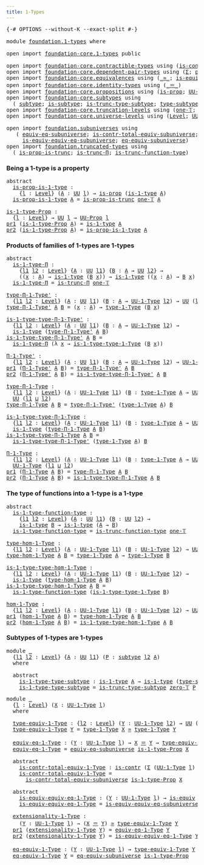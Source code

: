 ```yaml
---
title: 1-Types
---
```


<pre class="Agda"><a id="33" class="Symbol">{-#</a> <a id="37" class="Keyword">OPTIONS</a> <a id="45" class="Pragma">--without-K</a> <a id="57" class="Pragma">--exact-split</a> <a id="71" class="Symbol">#-}</a>

<a id="76" class="Keyword">module</a> <a id="83" href="foundation.1-types.html" class="Module">foundation.1-types</a> <a id="102" class="Keyword">where</a>

<a id="109" class="Keyword">open</a> <a id="114" class="Keyword">import</a> <a id="121" href="foundation-core.1-types.html" class="Module">foundation-core.1-types</a> <a id="145" class="Keyword">public</a>

<a id="153" class="Keyword">open</a> <a id="158" class="Keyword">import</a> <a id="165" href="foundation-core.contractible-types.html" class="Module">foundation-core.contractible-types</a> <a id="200" class="Keyword">using</a> <a id="206" class="Symbol">(</a><a id="207" href="foundation-core.contractible-types.html#1006" class="Function">is-contr</a><a id="215" class="Symbol">)</a>
<a id="217" class="Keyword">open</a> <a id="222" class="Keyword">import</a> <a id="229" href="foundation-core.dependent-pair-types.html" class="Module">foundation-core.dependent-pair-types</a> <a id="266" class="Keyword">using</a> <a id="272" class="Symbol">(</a><a id="273" href="foundation-core.dependent-pair-types.html#515" class="Record">Σ</a><a id="274" class="Symbol">;</a> <a id="276" href="foundation-core.dependent-pair-types.html#588" class="InductiveConstructor">pair</a><a id="280" class="Symbol">;</a> <a id="282" href="foundation-core.dependent-pair-types.html#605" class="Field">pr1</a><a id="285" class="Symbol">;</a> <a id="287" href="foundation-core.dependent-pair-types.html#617" class="Field">pr2</a><a id="290" class="Symbol">)</a>
<a id="292" class="Keyword">open</a> <a id="297" class="Keyword">import</a> <a id="304" href="foundation-core.equivalences.html" class="Module">foundation-core.equivalences</a> <a id="333" class="Keyword">using</a> <a id="339" class="Symbol">(</a><a id="340" href="foundation-core.equivalences.html#1621" class="Function Operator">_≃_</a><a id="343" class="Symbol">;</a> <a id="345" href="foundation-core.equivalences.html#1556" class="Function">is-equiv</a><a id="353" class="Symbol">)</a>
<a id="355" class="Keyword">open</a> <a id="360" class="Keyword">import</a> <a id="367" href="foundation-core.identity-types.html" class="Module">foundation-core.identity-types</a> <a id="398" class="Keyword">using</a> <a id="404" class="Symbol">(</a><a id="405" href="foundation-core.identity-types.html#1865" class="Function Operator">_＝_</a><a id="408" class="Symbol">)</a>
<a id="410" class="Keyword">open</a> <a id="415" class="Keyword">import</a> <a id="422" href="foundation-core.propositions.html" class="Module">foundation-core.propositions</a> <a id="451" class="Keyword">using</a> <a id="457" class="Symbol">(</a><a id="458" href="foundation-core.propositions.html#1309" class="Function">is-prop</a><a id="465" class="Symbol">;</a> <a id="467" href="foundation-core.propositions.html#1393" class="Function">UU-Prop</a><a id="474" class="Symbol">)</a>
<a id="476" class="Keyword">open</a> <a id="481" class="Keyword">import</a> <a id="488" href="foundation-core.subtypes.html" class="Module">foundation-core.subtypes</a> <a id="513" class="Keyword">using</a>
  <a id="521" class="Symbol">(</a> <a id="523" href="foundation-core.subtypes.html#2211" class="Function">subtype</a><a id="530" class="Symbol">;</a> <a id="532" href="foundation-core.subtypes.html#2088" class="Function">is-subtype</a><a id="542" class="Symbol">;</a> <a id="544" href="foundation-core.subtypes.html#4847" class="Function">is-trunc-type-subtype</a><a id="565" class="Symbol">;</a> <a id="567" href="foundation-core.subtypes.html#2555" class="Function">type-subtype</a><a id="579" class="Symbol">)</a>
<a id="581" class="Keyword">open</a> <a id="586" class="Keyword">import</a> <a id="593" href="foundation-core.truncation-levels.html" class="Module">foundation-core.truncation-levels</a> <a id="627" class="Keyword">using</a> <a id="633" class="Symbol">(</a><a id="634" href="foundation-core.truncation-levels.html#530" class="Function">one-𝕋</a><a id="639" class="Symbol">;</a> <a id="641" href="foundation-core.truncation-levels.html#492" class="Function">zero-𝕋</a><a id="647" class="Symbol">)</a>
<a id="649" class="Keyword">open</a> <a id="654" class="Keyword">import</a> <a id="661" href="foundation-core.universe-levels.html" class="Module">foundation-core.universe-levels</a> <a id="693" class="Keyword">using</a> <a id="699" class="Symbol">(</a><a id="700" href="Agda.Primitive.html#597" class="Postulate">Level</a><a id="705" class="Symbol">;</a> <a id="707" href="foundation-core.universe-levels.html#235" class="Primitive">UU</a><a id="709" class="Symbol">;</a> <a id="711" href="Agda.Primitive.html#810" class="Primitive Operator">_⊔_</a><a id="714" class="Symbol">)</a>

<a id="717" class="Keyword">open</a> <a id="722" class="Keyword">import</a> <a id="729" href="foundation.subuniverses.html" class="Module">foundation.subuniverses</a> <a id="753" class="Keyword">using</a>
   <a id="762" class="Symbol">(</a> <a id="764" href="foundation.subuniverses.html#3000" class="Function">equiv-eq-subuniverse</a><a id="784" class="Symbol">;</a> <a id="786" href="foundation.subuniverses.html#3205" class="Function">is-contr-total-equiv-subuniverse</a><a id="818" class="Symbol">;</a>
     <a id="825" href="foundation.subuniverses.html#3585" class="Function">is-equiv-equiv-eq-subuniverse</a><a id="854" class="Symbol">;</a> <a id="856" href="foundation.subuniverses.html#4225" class="Function">eq-equiv-subuniverse</a><a id="876" class="Symbol">)</a>
<a id="878" class="Keyword">open</a> <a id="883" class="Keyword">import</a> <a id="890" href="foundation.truncated-types.html" class="Module">foundation.truncated-types</a> <a id="917" class="Keyword">using</a>
  <a id="925" class="Symbol">(</a> <a id="927" href="foundation-core.truncated-types.html#11467" class="Function">is-prop-is-trunc</a><a id="943" class="Symbol">;</a> <a id="945" href="foundation-core.truncated-types.html#8605" class="Function">is-trunc-Π</a><a id="955" class="Symbol">;</a> <a id="957" href="foundation-core.truncated-types.html#10455" class="Function">is-trunc-function-type</a><a id="979" class="Symbol">)</a>
</pre>
### Being a 1-type is a property

<pre class="Agda"><a id="1028" class="Keyword">abstract</a>
  <a id="is-prop-is-1-type"></a><a id="1039" href="foundation.1-types.html#1039" class="Function">is-prop-is-1-type</a> <a id="1057" class="Symbol">:</a>
    <a id="1063" class="Symbol">{</a><a id="1064" href="foundation.1-types.html#1064" class="Bound">l</a> <a id="1066" class="Symbol">:</a> <a id="1068" href="Agda.Primitive.html#597" class="Postulate">Level</a><a id="1073" class="Symbol">}</a> <a id="1075" class="Symbol">(</a><a id="1076" href="foundation.1-types.html#1076" class="Bound">A</a> <a id="1078" class="Symbol">:</a> <a id="1080" href="foundation-core.universe-levels.html#235" class="Primitive">UU</a> <a id="1083" href="foundation.1-types.html#1064" class="Bound">l</a><a id="1084" class="Symbol">)</a> <a id="1086" class="Symbol">→</a> <a id="1088" href="foundation-core.propositions.html#1309" class="Function">is-prop</a> <a id="1096" class="Symbol">(</a><a id="1097" href="foundation-core.1-types.html#668" class="Function">is-1-type</a> <a id="1107" href="foundation.1-types.html#1076" class="Bound">A</a><a id="1108" class="Symbol">)</a>
  <a id="1112" href="foundation.1-types.html#1039" class="Function">is-prop-is-1-type</a> <a id="1130" href="foundation.1-types.html#1130" class="Bound">A</a> <a id="1132" class="Symbol">=</a> <a id="1134" href="foundation-core.truncated-types.html#11467" class="Function">is-prop-is-trunc</a> <a id="1151" href="foundation-core.truncation-levels.html#530" class="Function">one-𝕋</a> <a id="1157" href="foundation.1-types.html#1130" class="Bound">A</a>

<a id="is-1-type-Prop"></a><a id="1160" href="foundation.1-types.html#1160" class="Function">is-1-type-Prop</a> <a id="1175" class="Symbol">:</a>
  <a id="1179" class="Symbol">{</a><a id="1180" href="foundation.1-types.html#1180" class="Bound">l</a> <a id="1182" class="Symbol">:</a> <a id="1184" href="Agda.Primitive.html#597" class="Postulate">Level</a><a id="1189" class="Symbol">}</a> <a id="1191" class="Symbol">→</a> <a id="1193" href="foundation-core.universe-levels.html#235" class="Primitive">UU</a> <a id="1196" href="foundation.1-types.html#1180" class="Bound">l</a> <a id="1198" class="Symbol">→</a> <a id="1200" href="foundation-core.propositions.html#1393" class="Function">UU-Prop</a> <a id="1208" href="foundation.1-types.html#1180" class="Bound">l</a>
<a id="1210" href="foundation-core.dependent-pair-types.html#605" class="Field">pr1</a> <a id="1214" class="Symbol">(</a><a id="1215" href="foundation.1-types.html#1160" class="Function">is-1-type-Prop</a> <a id="1230" href="foundation.1-types.html#1230" class="Bound">A</a><a id="1231" class="Symbol">)</a> <a id="1233" class="Symbol">=</a> <a id="1235" href="foundation-core.1-types.html#668" class="Function">is-1-type</a> <a id="1245" href="foundation.1-types.html#1230" class="Bound">A</a>
<a id="1247" href="foundation-core.dependent-pair-types.html#617" class="Field">pr2</a> <a id="1251" class="Symbol">(</a><a id="1252" href="foundation.1-types.html#1160" class="Function">is-1-type-Prop</a> <a id="1267" href="foundation.1-types.html#1267" class="Bound">A</a><a id="1268" class="Symbol">)</a> <a id="1270" class="Symbol">=</a> <a id="1272" href="foundation.1-types.html#1039" class="Function">is-prop-is-1-type</a> <a id="1290" href="foundation.1-types.html#1267" class="Bound">A</a>
</pre>
### Products of families of 1-types are 1-types

<pre class="Agda"><a id="1354" class="Keyword">abstract</a>
  <a id="is-1-type-Π"></a><a id="1365" href="foundation.1-types.html#1365" class="Function">is-1-type-Π</a> <a id="1377" class="Symbol">:</a>
    <a id="1383" class="Symbol">{</a><a id="1384" href="foundation.1-types.html#1384" class="Bound">l1</a> <a id="1387" href="foundation.1-types.html#1387" class="Bound">l2</a> <a id="1390" class="Symbol">:</a> <a id="1392" href="Agda.Primitive.html#597" class="Postulate">Level</a><a id="1397" class="Symbol">}</a> <a id="1399" class="Symbol">{</a><a id="1400" href="foundation.1-types.html#1400" class="Bound">A</a> <a id="1402" class="Symbol">:</a> <a id="1404" href="foundation-core.universe-levels.html#235" class="Primitive">UU</a> <a id="1407" href="foundation.1-types.html#1384" class="Bound">l1</a><a id="1409" class="Symbol">}</a> <a id="1411" class="Symbol">{</a><a id="1412" href="foundation.1-types.html#1412" class="Bound">B</a> <a id="1414" class="Symbol">:</a> <a id="1416" href="foundation.1-types.html#1400" class="Bound">A</a> <a id="1418" class="Symbol">→</a> <a id="1420" href="foundation-core.universe-levels.html#235" class="Primitive">UU</a> <a id="1423" href="foundation.1-types.html#1387" class="Bound">l2</a><a id="1425" class="Symbol">}</a> <a id="1427" class="Symbol">→</a>
    <a id="1433" class="Symbol">((</a><a id="1435" href="foundation.1-types.html#1435" class="Bound">x</a> <a id="1437" class="Symbol">:</a> <a id="1439" href="foundation.1-types.html#1400" class="Bound">A</a><a id="1440" class="Symbol">)</a> <a id="1442" class="Symbol">→</a> <a id="1444" href="foundation-core.1-types.html#668" class="Function">is-1-type</a> <a id="1454" class="Symbol">(</a><a id="1455" href="foundation.1-types.html#1412" class="Bound">B</a> <a id="1457" href="foundation.1-types.html#1435" class="Bound">x</a><a id="1458" class="Symbol">))</a> <a id="1461" class="Symbol">→</a> <a id="1463" href="foundation-core.1-types.html#668" class="Function">is-1-type</a> <a id="1473" class="Symbol">((</a><a id="1475" href="foundation.1-types.html#1475" class="Bound">x</a> <a id="1477" class="Symbol">:</a> <a id="1479" href="foundation.1-types.html#1400" class="Bound">A</a><a id="1480" class="Symbol">)</a> <a id="1482" class="Symbol">→</a> <a id="1484" href="foundation.1-types.html#1412" class="Bound">B</a> <a id="1486" href="foundation.1-types.html#1475" class="Bound">x</a><a id="1487" class="Symbol">)</a>
  <a id="1491" href="foundation.1-types.html#1365" class="Function">is-1-type-Π</a> <a id="1503" class="Symbol">=</a> <a id="1505" href="foundation-core.truncated-types.html#8605" class="Function">is-trunc-Π</a> <a id="1516" href="foundation-core.truncation-levels.html#530" class="Function">one-𝕋</a>

<a id="type-Π-1-Type&#39;"></a><a id="1523" href="foundation.1-types.html#1523" class="Function">type-Π-1-Type&#39;</a> <a id="1538" class="Symbol">:</a>
  <a id="1542" class="Symbol">{</a><a id="1543" href="foundation.1-types.html#1543" class="Bound">l1</a> <a id="1546" href="foundation.1-types.html#1546" class="Bound">l2</a> <a id="1549" class="Symbol">:</a> <a id="1551" href="Agda.Primitive.html#597" class="Postulate">Level</a><a id="1556" class="Symbol">}</a> <a id="1558" class="Symbol">(</a><a id="1559" href="foundation.1-types.html#1559" class="Bound">A</a> <a id="1561" class="Symbol">:</a> <a id="1563" href="foundation-core.universe-levels.html#235" class="Primitive">UU</a> <a id="1566" href="foundation.1-types.html#1543" class="Bound">l1</a><a id="1568" class="Symbol">)</a> <a id="1570" class="Symbol">(</a><a id="1571" href="foundation.1-types.html#1571" class="Bound">B</a> <a id="1573" class="Symbol">:</a> <a id="1575" href="foundation.1-types.html#1559" class="Bound">A</a> <a id="1577" class="Symbol">→</a> <a id="1579" href="foundation-core.1-types.html#734" class="Function">UU-1-Type</a> <a id="1589" href="foundation.1-types.html#1546" class="Bound">l2</a><a id="1591" class="Symbol">)</a> <a id="1593" class="Symbol">→</a> <a id="1595" href="foundation-core.universe-levels.html#235" class="Primitive">UU</a> <a id="1598" class="Symbol">(</a><a id="1599" href="foundation.1-types.html#1543" class="Bound">l1</a> <a id="1602" href="Agda.Primitive.html#810" class="Primitive Operator">⊔</a> <a id="1604" href="foundation.1-types.html#1546" class="Bound">l2</a><a id="1606" class="Symbol">)</a>
<a id="1608" href="foundation.1-types.html#1523" class="Function">type-Π-1-Type&#39;</a> <a id="1623" href="foundation.1-types.html#1623" class="Bound">A</a> <a id="1625" href="foundation.1-types.html#1625" class="Bound">B</a> <a id="1627" class="Symbol">=</a> <a id="1629" class="Symbol">(</a><a id="1630" href="foundation.1-types.html#1630" class="Bound">x</a> <a id="1632" class="Symbol">:</a> <a id="1634" href="foundation.1-types.html#1623" class="Bound">A</a><a id="1635" class="Symbol">)</a> <a id="1637" class="Symbol">→</a> <a id="1639" href="foundation-core.1-types.html#806" class="Function">type-1-Type</a> <a id="1651" class="Symbol">(</a><a id="1652" href="foundation.1-types.html#1625" class="Bound">B</a> <a id="1654" href="foundation.1-types.html#1630" class="Bound">x</a><a id="1655" class="Symbol">)</a>

<a id="is-1-type-type-Π-1-Type&#39;"></a><a id="1658" href="foundation.1-types.html#1658" class="Function">is-1-type-type-Π-1-Type&#39;</a> <a id="1683" class="Symbol">:</a>
  <a id="1687" class="Symbol">{</a><a id="1688" href="foundation.1-types.html#1688" class="Bound">l1</a> <a id="1691" href="foundation.1-types.html#1691" class="Bound">l2</a> <a id="1694" class="Symbol">:</a> <a id="1696" href="Agda.Primitive.html#597" class="Postulate">Level</a><a id="1701" class="Symbol">}</a> <a id="1703" class="Symbol">(</a><a id="1704" href="foundation.1-types.html#1704" class="Bound">A</a> <a id="1706" class="Symbol">:</a> <a id="1708" href="foundation-core.universe-levels.html#235" class="Primitive">UU</a> <a id="1711" href="foundation.1-types.html#1688" class="Bound">l1</a><a id="1713" class="Symbol">)</a> <a id="1715" class="Symbol">(</a><a id="1716" href="foundation.1-types.html#1716" class="Bound">B</a> <a id="1718" class="Symbol">:</a> <a id="1720" href="foundation.1-types.html#1704" class="Bound">A</a> <a id="1722" class="Symbol">→</a> <a id="1724" href="foundation-core.1-types.html#734" class="Function">UU-1-Type</a> <a id="1734" href="foundation.1-types.html#1691" class="Bound">l2</a><a id="1736" class="Symbol">)</a> <a id="1738" class="Symbol">→</a>
  <a id="1742" href="foundation-core.1-types.html#668" class="Function">is-1-type</a> <a id="1752" class="Symbol">(</a><a id="1753" href="foundation.1-types.html#1523" class="Function">type-Π-1-Type&#39;</a> <a id="1768" href="foundation.1-types.html#1704" class="Bound">A</a> <a id="1770" href="foundation.1-types.html#1716" class="Bound">B</a><a id="1771" class="Symbol">)</a>
<a id="1773" href="foundation.1-types.html#1658" class="Function">is-1-type-type-Π-1-Type&#39;</a> <a id="1798" href="foundation.1-types.html#1798" class="Bound">A</a> <a id="1800" href="foundation.1-types.html#1800" class="Bound">B</a> <a id="1802" class="Symbol">=</a>
  <a id="1806" href="foundation.1-types.html#1365" class="Function">is-1-type-Π</a> <a id="1818" class="Symbol">(λ</a> <a id="1821" href="foundation.1-types.html#1821" class="Bound">x</a> <a id="1823" class="Symbol">→</a> <a id="1825" href="foundation-core.1-types.html#883" class="Function">is-1-type-type-1-Type</a> <a id="1847" class="Symbol">(</a><a id="1848" href="foundation.1-types.html#1800" class="Bound">B</a> <a id="1850" href="foundation.1-types.html#1821" class="Bound">x</a><a id="1851" class="Symbol">))</a>

<a id="Π-1-Type&#39;"></a><a id="1855" href="foundation.1-types.html#1855" class="Function">Π-1-Type&#39;</a> <a id="1865" class="Symbol">:</a>
  <a id="1869" class="Symbol">{</a><a id="1870" href="foundation.1-types.html#1870" class="Bound">l1</a> <a id="1873" href="foundation.1-types.html#1873" class="Bound">l2</a> <a id="1876" class="Symbol">:</a> <a id="1878" href="Agda.Primitive.html#597" class="Postulate">Level</a><a id="1883" class="Symbol">}</a> <a id="1885" class="Symbol">(</a><a id="1886" href="foundation.1-types.html#1886" class="Bound">A</a> <a id="1888" class="Symbol">:</a> <a id="1890" href="foundation-core.universe-levels.html#235" class="Primitive">UU</a> <a id="1893" href="foundation.1-types.html#1870" class="Bound">l1</a><a id="1895" class="Symbol">)</a> <a id="1897" class="Symbol">(</a><a id="1898" href="foundation.1-types.html#1898" class="Bound">B</a> <a id="1900" class="Symbol">:</a> <a id="1902" href="foundation.1-types.html#1886" class="Bound">A</a> <a id="1904" class="Symbol">→</a> <a id="1906" href="foundation-core.1-types.html#734" class="Function">UU-1-Type</a> <a id="1916" href="foundation.1-types.html#1873" class="Bound">l2</a><a id="1918" class="Symbol">)</a> <a id="1920" class="Symbol">→</a> <a id="1922" href="foundation-core.1-types.html#734" class="Function">UU-1-Type</a> <a id="1932" class="Symbol">(</a><a id="1933" href="foundation.1-types.html#1870" class="Bound">l1</a> <a id="1936" href="Agda.Primitive.html#810" class="Primitive Operator">⊔</a> <a id="1938" href="foundation.1-types.html#1873" class="Bound">l2</a><a id="1940" class="Symbol">)</a>
<a id="1942" href="foundation-core.dependent-pair-types.html#605" class="Field">pr1</a> <a id="1946" class="Symbol">(</a><a id="1947" href="foundation.1-types.html#1855" class="Function">Π-1-Type&#39;</a> <a id="1957" href="foundation.1-types.html#1957" class="Bound">A</a> <a id="1959" href="foundation.1-types.html#1959" class="Bound">B</a><a id="1960" class="Symbol">)</a> <a id="1962" class="Symbol">=</a> <a id="1964" href="foundation.1-types.html#1523" class="Function">type-Π-1-Type&#39;</a> <a id="1979" href="foundation.1-types.html#1957" class="Bound">A</a> <a id="1981" href="foundation.1-types.html#1959" class="Bound">B</a>
<a id="1983" href="foundation-core.dependent-pair-types.html#617" class="Field">pr2</a> <a id="1987" class="Symbol">(</a><a id="1988" href="foundation.1-types.html#1855" class="Function">Π-1-Type&#39;</a> <a id="1998" href="foundation.1-types.html#1998" class="Bound">A</a> <a id="2000" href="foundation.1-types.html#2000" class="Bound">B</a><a id="2001" class="Symbol">)</a> <a id="2003" class="Symbol">=</a> <a id="2005" href="foundation.1-types.html#1658" class="Function">is-1-type-type-Π-1-Type&#39;</a> <a id="2030" href="foundation.1-types.html#1998" class="Bound">A</a> <a id="2032" href="foundation.1-types.html#2000" class="Bound">B</a>

<a id="type-Π-1-Type"></a><a id="2035" href="foundation.1-types.html#2035" class="Function">type-Π-1-Type</a> <a id="2049" class="Symbol">:</a>
  <a id="2053" class="Symbol">{</a><a id="2054" href="foundation.1-types.html#2054" class="Bound">l1</a> <a id="2057" href="foundation.1-types.html#2057" class="Bound">l2</a> <a id="2060" class="Symbol">:</a> <a id="2062" href="Agda.Primitive.html#597" class="Postulate">Level</a><a id="2067" class="Symbol">}</a> <a id="2069" class="Symbol">(</a><a id="2070" href="foundation.1-types.html#2070" class="Bound">A</a> <a id="2072" class="Symbol">:</a> <a id="2074" href="foundation-core.1-types.html#734" class="Function">UU-1-Type</a> <a id="2084" href="foundation.1-types.html#2054" class="Bound">l1</a><a id="2086" class="Symbol">)</a> <a id="2088" class="Symbol">(</a><a id="2089" href="foundation.1-types.html#2089" class="Bound">B</a> <a id="2091" class="Symbol">:</a> <a id="2093" href="foundation-core.1-types.html#806" class="Function">type-1-Type</a> <a id="2105" href="foundation.1-types.html#2070" class="Bound">A</a> <a id="2107" class="Symbol">→</a> <a id="2109" href="foundation-core.1-types.html#734" class="Function">UU-1-Type</a> <a id="2119" href="foundation.1-types.html#2057" class="Bound">l2</a><a id="2121" class="Symbol">)</a> <a id="2123" class="Symbol">→</a>
  <a id="2127" href="foundation-core.universe-levels.html#235" class="Primitive">UU</a> <a id="2130" class="Symbol">(</a><a id="2131" href="foundation.1-types.html#2054" class="Bound">l1</a> <a id="2134" href="Agda.Primitive.html#810" class="Primitive Operator">⊔</a> <a id="2136" href="foundation.1-types.html#2057" class="Bound">l2</a><a id="2138" class="Symbol">)</a>
<a id="2140" href="foundation.1-types.html#2035" class="Function">type-Π-1-Type</a> <a id="2154" href="foundation.1-types.html#2154" class="Bound">A</a> <a id="2156" href="foundation.1-types.html#2156" class="Bound">B</a> <a id="2158" class="Symbol">=</a> <a id="2160" href="foundation.1-types.html#1523" class="Function">type-Π-1-Type&#39;</a> <a id="2175" class="Symbol">(</a><a id="2176" href="foundation-core.1-types.html#806" class="Function">type-1-Type</a> <a id="2188" href="foundation.1-types.html#2154" class="Bound">A</a><a id="2189" class="Symbol">)</a> <a id="2191" href="foundation.1-types.html#2156" class="Bound">B</a>

<a id="is-1-type-type-Π-1-Type"></a><a id="2194" href="foundation.1-types.html#2194" class="Function">is-1-type-type-Π-1-Type</a> <a id="2218" class="Symbol">:</a>
  <a id="2222" class="Symbol">{</a><a id="2223" href="foundation.1-types.html#2223" class="Bound">l1</a> <a id="2226" href="foundation.1-types.html#2226" class="Bound">l2</a> <a id="2229" class="Symbol">:</a> <a id="2231" href="Agda.Primitive.html#597" class="Postulate">Level</a><a id="2236" class="Symbol">}</a> <a id="2238" class="Symbol">(</a><a id="2239" href="foundation.1-types.html#2239" class="Bound">A</a> <a id="2241" class="Symbol">:</a> <a id="2243" href="foundation-core.1-types.html#734" class="Function">UU-1-Type</a> <a id="2253" href="foundation.1-types.html#2223" class="Bound">l1</a><a id="2255" class="Symbol">)</a> <a id="2257" class="Symbol">(</a><a id="2258" href="foundation.1-types.html#2258" class="Bound">B</a> <a id="2260" class="Symbol">:</a> <a id="2262" href="foundation-core.1-types.html#806" class="Function">type-1-Type</a> <a id="2274" href="foundation.1-types.html#2239" class="Bound">A</a> <a id="2276" class="Symbol">→</a> <a id="2278" href="foundation-core.1-types.html#734" class="Function">UU-1-Type</a> <a id="2288" href="foundation.1-types.html#2226" class="Bound">l2</a><a id="2290" class="Symbol">)</a> <a id="2292" class="Symbol">→</a>
  <a id="2296" href="foundation-core.1-types.html#668" class="Function">is-1-type</a> <a id="2306" class="Symbol">(</a><a id="2307" href="foundation.1-types.html#2035" class="Function">type-Π-1-Type</a> <a id="2321" href="foundation.1-types.html#2239" class="Bound">A</a> <a id="2323" href="foundation.1-types.html#2258" class="Bound">B</a><a id="2324" class="Symbol">)</a>
<a id="2326" href="foundation.1-types.html#2194" class="Function">is-1-type-type-Π-1-Type</a> <a id="2350" href="foundation.1-types.html#2350" class="Bound">A</a> <a id="2352" href="foundation.1-types.html#2352" class="Bound">B</a> <a id="2354" class="Symbol">=</a>
  <a id="2358" href="foundation.1-types.html#1658" class="Function">is-1-type-type-Π-1-Type&#39;</a> <a id="2383" class="Symbol">(</a><a id="2384" href="foundation-core.1-types.html#806" class="Function">type-1-Type</a> <a id="2396" href="foundation.1-types.html#2350" class="Bound">A</a><a id="2397" class="Symbol">)</a> <a id="2399" href="foundation.1-types.html#2352" class="Bound">B</a>

<a id="Π-1-Type"></a><a id="2402" href="foundation.1-types.html#2402" class="Function">Π-1-Type</a> <a id="2411" class="Symbol">:</a>
  <a id="2415" class="Symbol">{</a><a id="2416" href="foundation.1-types.html#2416" class="Bound">l1</a> <a id="2419" href="foundation.1-types.html#2419" class="Bound">l2</a> <a id="2422" class="Symbol">:</a> <a id="2424" href="Agda.Primitive.html#597" class="Postulate">Level</a><a id="2429" class="Symbol">}</a> <a id="2431" class="Symbol">(</a><a id="2432" href="foundation.1-types.html#2432" class="Bound">A</a> <a id="2434" class="Symbol">:</a> <a id="2436" href="foundation-core.1-types.html#734" class="Function">UU-1-Type</a> <a id="2446" href="foundation.1-types.html#2416" class="Bound">l1</a><a id="2448" class="Symbol">)</a> <a id="2450" class="Symbol">(</a><a id="2451" href="foundation.1-types.html#2451" class="Bound">B</a> <a id="2453" class="Symbol">:</a> <a id="2455" href="foundation-core.1-types.html#806" class="Function">type-1-Type</a> <a id="2467" href="foundation.1-types.html#2432" class="Bound">A</a> <a id="2469" class="Symbol">→</a> <a id="2471" href="foundation-core.1-types.html#734" class="Function">UU-1-Type</a> <a id="2481" href="foundation.1-types.html#2419" class="Bound">l2</a><a id="2483" class="Symbol">)</a> <a id="2485" class="Symbol">→</a>
  <a id="2489" href="foundation-core.1-types.html#734" class="Function">UU-1-Type</a> <a id="2499" class="Symbol">(</a><a id="2500" href="foundation.1-types.html#2416" class="Bound">l1</a> <a id="2503" href="Agda.Primitive.html#810" class="Primitive Operator">⊔</a> <a id="2505" href="foundation.1-types.html#2419" class="Bound">l2</a><a id="2507" class="Symbol">)</a>
<a id="2509" href="foundation-core.dependent-pair-types.html#605" class="Field">pr1</a> <a id="2513" class="Symbol">(</a><a id="2514" href="foundation.1-types.html#2402" class="Function">Π-1-Type</a> <a id="2523" href="foundation.1-types.html#2523" class="Bound">A</a> <a id="2525" href="foundation.1-types.html#2525" class="Bound">B</a><a id="2526" class="Symbol">)</a> <a id="2528" class="Symbol">=</a> <a id="2530" href="foundation.1-types.html#2035" class="Function">type-Π-1-Type</a> <a id="2544" href="foundation.1-types.html#2523" class="Bound">A</a> <a id="2546" href="foundation.1-types.html#2525" class="Bound">B</a>
<a id="2548" href="foundation-core.dependent-pair-types.html#617" class="Field">pr2</a> <a id="2552" class="Symbol">(</a><a id="2553" href="foundation.1-types.html#2402" class="Function">Π-1-Type</a> <a id="2562" href="foundation.1-types.html#2562" class="Bound">A</a> <a id="2564" href="foundation.1-types.html#2564" class="Bound">B</a><a id="2565" class="Symbol">)</a> <a id="2567" class="Symbol">=</a> <a id="2569" href="foundation.1-types.html#2194" class="Function">is-1-type-type-Π-1-Type</a> <a id="2593" href="foundation.1-types.html#2562" class="Bound">A</a> <a id="2595" href="foundation.1-types.html#2564" class="Bound">B</a>
</pre>
### The type of functions into a 1-type is a 1-type

<pre class="Agda"><a id="2663" class="Keyword">abstract</a>
  <a id="is-1-type-function-type"></a><a id="2674" href="foundation.1-types.html#2674" class="Function">is-1-type-function-type</a> <a id="2698" class="Symbol">:</a>
    <a id="2704" class="Symbol">{</a><a id="2705" href="foundation.1-types.html#2705" class="Bound">l1</a> <a id="2708" href="foundation.1-types.html#2708" class="Bound">l2</a> <a id="2711" class="Symbol">:</a> <a id="2713" href="Agda.Primitive.html#597" class="Postulate">Level</a><a id="2718" class="Symbol">}</a> <a id="2720" class="Symbol">{</a><a id="2721" href="foundation.1-types.html#2721" class="Bound">A</a> <a id="2723" class="Symbol">:</a> <a id="2725" href="foundation-core.universe-levels.html#235" class="Primitive">UU</a> <a id="2728" href="foundation.1-types.html#2705" class="Bound">l1</a><a id="2730" class="Symbol">}</a> <a id="2732" class="Symbol">{</a><a id="2733" href="foundation.1-types.html#2733" class="Bound">B</a> <a id="2735" class="Symbol">:</a> <a id="2737" href="foundation-core.universe-levels.html#235" class="Primitive">UU</a> <a id="2740" href="foundation.1-types.html#2708" class="Bound">l2</a><a id="2742" class="Symbol">}</a> <a id="2744" class="Symbol">→</a>
    <a id="2750" href="foundation-core.1-types.html#668" class="Function">is-1-type</a> <a id="2760" href="foundation.1-types.html#2733" class="Bound">B</a> <a id="2762" class="Symbol">→</a> <a id="2764" href="foundation-core.1-types.html#668" class="Function">is-1-type</a> <a id="2774" class="Symbol">(</a><a id="2775" href="foundation.1-types.html#2721" class="Bound">A</a> <a id="2777" class="Symbol">→</a> <a id="2779" href="foundation.1-types.html#2733" class="Bound">B</a><a id="2780" class="Symbol">)</a>
  <a id="2784" href="foundation.1-types.html#2674" class="Function">is-1-type-function-type</a> <a id="2808" class="Symbol">=</a> <a id="2810" href="foundation-core.truncated-types.html#10455" class="Function">is-trunc-function-type</a> <a id="2833" href="foundation-core.truncation-levels.html#530" class="Function">one-𝕋</a>

<a id="type-hom-1-Type"></a><a id="2840" href="foundation.1-types.html#2840" class="Function">type-hom-1-Type</a> <a id="2856" class="Symbol">:</a>
  <a id="2860" class="Symbol">{</a><a id="2861" href="foundation.1-types.html#2861" class="Bound">l1</a> <a id="2864" href="foundation.1-types.html#2864" class="Bound">l2</a> <a id="2867" class="Symbol">:</a> <a id="2869" href="Agda.Primitive.html#597" class="Postulate">Level</a><a id="2874" class="Symbol">}</a> <a id="2876" class="Symbol">(</a><a id="2877" href="foundation.1-types.html#2877" class="Bound">A</a> <a id="2879" class="Symbol">:</a> <a id="2881" href="foundation-core.1-types.html#734" class="Function">UU-1-Type</a> <a id="2891" href="foundation.1-types.html#2861" class="Bound">l1</a><a id="2893" class="Symbol">)</a> <a id="2895" class="Symbol">(</a><a id="2896" href="foundation.1-types.html#2896" class="Bound">B</a> <a id="2898" class="Symbol">:</a> <a id="2900" href="foundation-core.1-types.html#734" class="Function">UU-1-Type</a> <a id="2910" href="foundation.1-types.html#2864" class="Bound">l2</a><a id="2912" class="Symbol">)</a> <a id="2914" class="Symbol">→</a> <a id="2916" href="foundation-core.universe-levels.html#235" class="Primitive">UU</a> <a id="2919" class="Symbol">(</a><a id="2920" href="foundation.1-types.html#2861" class="Bound">l1</a> <a id="2923" href="Agda.Primitive.html#810" class="Primitive Operator">⊔</a> <a id="2925" href="foundation.1-types.html#2864" class="Bound">l2</a><a id="2927" class="Symbol">)</a>
<a id="2929" href="foundation.1-types.html#2840" class="Function">type-hom-1-Type</a> <a id="2945" href="foundation.1-types.html#2945" class="Bound">A</a> <a id="2947" href="foundation.1-types.html#2947" class="Bound">B</a> <a id="2949" class="Symbol">=</a> <a id="2951" href="foundation-core.1-types.html#806" class="Function">type-1-Type</a> <a id="2963" href="foundation.1-types.html#2945" class="Bound">A</a> <a id="2965" class="Symbol">→</a> <a id="2967" href="foundation-core.1-types.html#806" class="Function">type-1-Type</a> <a id="2979" href="foundation.1-types.html#2947" class="Bound">B</a>

<a id="is-1-type-type-hom-1-Type"></a><a id="2982" href="foundation.1-types.html#2982" class="Function">is-1-type-type-hom-1-Type</a> <a id="3008" class="Symbol">:</a>
  <a id="3012" class="Symbol">{</a><a id="3013" href="foundation.1-types.html#3013" class="Bound">l1</a> <a id="3016" href="foundation.1-types.html#3016" class="Bound">l2</a> <a id="3019" class="Symbol">:</a> <a id="3021" href="Agda.Primitive.html#597" class="Postulate">Level</a><a id="3026" class="Symbol">}</a> <a id="3028" class="Symbol">(</a><a id="3029" href="foundation.1-types.html#3029" class="Bound">A</a> <a id="3031" class="Symbol">:</a> <a id="3033" href="foundation-core.1-types.html#734" class="Function">UU-1-Type</a> <a id="3043" href="foundation.1-types.html#3013" class="Bound">l1</a><a id="3045" class="Symbol">)</a> <a id="3047" class="Symbol">(</a><a id="3048" href="foundation.1-types.html#3048" class="Bound">B</a> <a id="3050" class="Symbol">:</a> <a id="3052" href="foundation-core.1-types.html#734" class="Function">UU-1-Type</a> <a id="3062" href="foundation.1-types.html#3016" class="Bound">l2</a><a id="3064" class="Symbol">)</a> <a id="3066" class="Symbol">→</a>
  <a id="3070" href="foundation-core.1-types.html#668" class="Function">is-1-type</a> <a id="3080" class="Symbol">(</a><a id="3081" href="foundation.1-types.html#2840" class="Function">type-hom-1-Type</a> <a id="3097" href="foundation.1-types.html#3029" class="Bound">A</a> <a id="3099" href="foundation.1-types.html#3048" class="Bound">B</a><a id="3100" class="Symbol">)</a>
<a id="3102" href="foundation.1-types.html#2982" class="Function">is-1-type-type-hom-1-Type</a> <a id="3128" href="foundation.1-types.html#3128" class="Bound">A</a> <a id="3130" href="foundation.1-types.html#3130" class="Bound">B</a> <a id="3132" class="Symbol">=</a>
  <a id="3136" href="foundation.1-types.html#2674" class="Function">is-1-type-function-type</a> <a id="3160" class="Symbol">(</a><a id="3161" href="foundation-core.1-types.html#883" class="Function">is-1-type-type-1-Type</a> <a id="3183" href="foundation.1-types.html#3130" class="Bound">B</a><a id="3184" class="Symbol">)</a>

<a id="hom-1-Type"></a><a id="3187" href="foundation.1-types.html#3187" class="Function">hom-1-Type</a> <a id="3198" class="Symbol">:</a>
  <a id="3202" class="Symbol">{</a><a id="3203" href="foundation.1-types.html#3203" class="Bound">l1</a> <a id="3206" href="foundation.1-types.html#3206" class="Bound">l2</a> <a id="3209" class="Symbol">:</a> <a id="3211" href="Agda.Primitive.html#597" class="Postulate">Level</a><a id="3216" class="Symbol">}</a> <a id="3218" class="Symbol">(</a><a id="3219" href="foundation.1-types.html#3219" class="Bound">A</a> <a id="3221" class="Symbol">:</a> <a id="3223" href="foundation-core.1-types.html#734" class="Function">UU-1-Type</a> <a id="3233" href="foundation.1-types.html#3203" class="Bound">l1</a><a id="3235" class="Symbol">)</a> <a id="3237" class="Symbol">(</a><a id="3238" href="foundation.1-types.html#3238" class="Bound">B</a> <a id="3240" class="Symbol">:</a> <a id="3242" href="foundation-core.1-types.html#734" class="Function">UU-1-Type</a> <a id="3252" href="foundation.1-types.html#3206" class="Bound">l2</a><a id="3254" class="Symbol">)</a> <a id="3256" class="Symbol">→</a> <a id="3258" href="foundation-core.1-types.html#734" class="Function">UU-1-Type</a> <a id="3268" class="Symbol">(</a><a id="3269" href="foundation.1-types.html#3203" class="Bound">l1</a> <a id="3272" href="Agda.Primitive.html#810" class="Primitive Operator">⊔</a> <a id="3274" href="foundation.1-types.html#3206" class="Bound">l2</a><a id="3276" class="Symbol">)</a>
<a id="3278" href="foundation-core.dependent-pair-types.html#605" class="Field">pr1</a> <a id="3282" class="Symbol">(</a><a id="3283" href="foundation.1-types.html#3187" class="Function">hom-1-Type</a> <a id="3294" href="foundation.1-types.html#3294" class="Bound">A</a> <a id="3296" href="foundation.1-types.html#3296" class="Bound">B</a><a id="3297" class="Symbol">)</a> <a id="3299" class="Symbol">=</a> <a id="3301" href="foundation.1-types.html#2840" class="Function">type-hom-1-Type</a> <a id="3317" href="foundation.1-types.html#3294" class="Bound">A</a> <a id="3319" href="foundation.1-types.html#3296" class="Bound">B</a>
<a id="3321" href="foundation-core.dependent-pair-types.html#617" class="Field">pr2</a> <a id="3325" class="Symbol">(</a><a id="3326" href="foundation.1-types.html#3187" class="Function">hom-1-Type</a> <a id="3337" href="foundation.1-types.html#3337" class="Bound">A</a> <a id="3339" href="foundation.1-types.html#3339" class="Bound">B</a><a id="3340" class="Symbol">)</a> <a id="3342" class="Symbol">=</a> <a id="3344" href="foundation.1-types.html#2982" class="Function">is-1-type-type-hom-1-Type</a> <a id="3370" href="foundation.1-types.html#3337" class="Bound">A</a> <a id="3372" href="foundation.1-types.html#3339" class="Bound">B</a>
</pre>
### Subtypes of 1-types are 1-types

<pre class="Agda"><a id="3424" class="Keyword">module</a> <a id="3431" href="foundation.1-types.html#3431" class="Module">_</a>
  <a id="3435" class="Symbol">{</a><a id="3436" href="foundation.1-types.html#3436" class="Bound">l1</a> <a id="3439" href="foundation.1-types.html#3439" class="Bound">l2</a> <a id="3442" class="Symbol">:</a> <a id="3444" href="Agda.Primitive.html#597" class="Postulate">Level</a><a id="3449" class="Symbol">}</a> <a id="3451" class="Symbol">{</a><a id="3452" href="foundation.1-types.html#3452" class="Bound">A</a> <a id="3454" class="Symbol">:</a> <a id="3456" href="foundation-core.universe-levels.html#235" class="Primitive">UU</a> <a id="3459" href="foundation.1-types.html#3436" class="Bound">l1</a><a id="3461" class="Symbol">}</a> <a id="3463" class="Symbol">(</a><a id="3464" href="foundation.1-types.html#3464" class="Bound">P</a> <a id="3466" class="Symbol">:</a> <a id="3468" href="foundation-core.subtypes.html#2211" class="Function">subtype</a> <a id="3476" href="foundation.1-types.html#3439" class="Bound">l2</a> <a id="3479" href="foundation.1-types.html#3452" class="Bound">A</a><a id="3480" class="Symbol">)</a>
  <a id="3484" class="Keyword">where</a>

  <a id="3493" class="Keyword">abstract</a>
    <a id="3506" href="foundation.1-types.html#3506" class="Function">is-1-type-type-subtype</a> <a id="3529" class="Symbol">:</a> <a id="3531" href="foundation-core.1-types.html#668" class="Function">is-1-type</a> <a id="3541" href="foundation.1-types.html#3452" class="Bound">A</a> <a id="3543" class="Symbol">→</a> <a id="3545" href="foundation-core.1-types.html#668" class="Function">is-1-type</a> <a id="3555" class="Symbol">(</a><a id="3556" href="foundation-core.subtypes.html#2555" class="Function">type-subtype</a> <a id="3569" href="foundation.1-types.html#3464" class="Bound">P</a><a id="3570" class="Symbol">)</a>
    <a id="3576" href="foundation.1-types.html#3506" class="Function">is-1-type-type-subtype</a> <a id="3599" class="Symbol">=</a> <a id="3601" href="foundation-core.subtypes.html#4847" class="Function">is-trunc-type-subtype</a> <a id="3623" href="foundation-core.truncation-levels.html#492" class="Function">zero-𝕋</a> <a id="3630" href="foundation.1-types.html#3464" class="Bound">P</a>
</pre>
<pre class="Agda"><a id="3645" class="Keyword">module</a> <a id="3652" href="foundation.1-types.html#3652" class="Module">_</a>
  <a id="3656" class="Symbol">{</a><a id="3657" href="foundation.1-types.html#3657" class="Bound">l</a> <a id="3659" class="Symbol">:</a> <a id="3661" href="Agda.Primitive.html#597" class="Postulate">Level</a><a id="3666" class="Symbol">}</a> <a id="3668" class="Symbol">(</a><a id="3669" href="foundation.1-types.html#3669" class="Bound">X</a> <a id="3671" class="Symbol">:</a> <a id="3673" href="foundation-core.1-types.html#734" class="Function">UU-1-Type</a> <a id="3683" href="foundation.1-types.html#3657" class="Bound">l</a><a id="3684" class="Symbol">)</a>
  <a id="3688" class="Keyword">where</a>

  <a id="3697" href="foundation.1-types.html#3697" class="Function">type-equiv-1-Type</a> <a id="3715" class="Symbol">:</a> <a id="3717" class="Symbol">{</a><a id="3718" href="foundation.1-types.html#3718" class="Bound">l2</a> <a id="3721" class="Symbol">:</a> <a id="3723" href="Agda.Primitive.html#597" class="Postulate">Level</a><a id="3728" class="Symbol">}</a> <a id="3730" class="Symbol">(</a><a id="3731" href="foundation.1-types.html#3731" class="Bound">Y</a> <a id="3733" class="Symbol">:</a> <a id="3735" href="foundation-core.1-types.html#734" class="Function">UU-1-Type</a> <a id="3745" href="foundation.1-types.html#3718" class="Bound">l2</a><a id="3747" class="Symbol">)</a> <a id="3749" class="Symbol">→</a> <a id="3751" href="foundation-core.universe-levels.html#235" class="Primitive">UU</a> <a id="3754" class="Symbol">(</a><a id="3755" href="foundation.1-types.html#3657" class="Bound">l</a> <a id="3757" href="Agda.Primitive.html#810" class="Primitive Operator">⊔</a> <a id="3759" href="foundation.1-types.html#3718" class="Bound">l2</a><a id="3761" class="Symbol">)</a>
  <a id="3765" href="foundation.1-types.html#3697" class="Function">type-equiv-1-Type</a> <a id="3783" href="foundation.1-types.html#3783" class="Bound">Y</a> <a id="3785" class="Symbol">=</a> <a id="3787" href="foundation-core.1-types.html#806" class="Function">type-1-Type</a> <a id="3799" href="foundation.1-types.html#3669" class="Bound">X</a> <a id="3801" href="foundation-core.equivalences.html#1621" class="Function Operator">≃</a> <a id="3803" href="foundation-core.1-types.html#806" class="Function">type-1-Type</a> <a id="3815" href="foundation.1-types.html#3783" class="Bound">Y</a>

  <a id="3820" href="foundation.1-types.html#3820" class="Function">equiv-eq-1-Type</a> <a id="3836" class="Symbol">:</a> <a id="3838" class="Symbol">(</a><a id="3839" href="foundation.1-types.html#3839" class="Bound">Y</a> <a id="3841" class="Symbol">:</a> <a id="3843" href="foundation-core.1-types.html#734" class="Function">UU-1-Type</a> <a id="3853" href="foundation.1-types.html#3657" class="Bound">l</a><a id="3854" class="Symbol">)</a> <a id="3856" class="Symbol">→</a> <a id="3858" href="foundation.1-types.html#3669" class="Bound">X</a> <a id="3860" href="foundation-core.identity-types.html#1865" class="Function Operator">＝</a> <a id="3862" href="foundation.1-types.html#3839" class="Bound">Y</a> <a id="3864" class="Symbol">→</a> <a id="3866" href="foundation.1-types.html#3697" class="Function">type-equiv-1-Type</a> <a id="3884" href="foundation.1-types.html#3839" class="Bound">Y</a>
  <a id="3888" href="foundation.1-types.html#3820" class="Function">equiv-eq-1-Type</a> <a id="3904" class="Symbol">=</a> <a id="3906" href="foundation.subuniverses.html#3000" class="Function">equiv-eq-subuniverse</a> <a id="3927" href="foundation.1-types.html#1160" class="Function">is-1-type-Prop</a> <a id="3942" href="foundation.1-types.html#3669" class="Bound">X</a>
  
  <a id="3949" class="Keyword">abstract</a>
    <a id="3962" href="foundation.1-types.html#3962" class="Function">is-contr-total-equiv-1-Type</a> <a id="3990" class="Symbol">:</a> <a id="3992" href="foundation-core.contractible-types.html#1006" class="Function">is-contr</a> <a id="4001" class="Symbol">(</a><a id="4002" href="foundation-core.dependent-pair-types.html#515" class="Record">Σ</a> <a id="4004" class="Symbol">(</a><a id="4005" href="foundation-core.1-types.html#734" class="Function">UU-1-Type</a> <a id="4015" href="foundation.1-types.html#3657" class="Bound">l</a><a id="4016" class="Symbol">)</a> <a id="4018" href="foundation.1-types.html#3697" class="Function">type-equiv-1-Type</a><a id="4035" class="Symbol">)</a>
    <a id="4041" href="foundation.1-types.html#3962" class="Function">is-contr-total-equiv-1-Type</a> <a id="4069" class="Symbol">=</a>
      <a id="4077" href="foundation.subuniverses.html#3205" class="Function">is-contr-total-equiv-subuniverse</a> <a id="4110" href="foundation.1-types.html#1160" class="Function">is-1-type-Prop</a> <a id="4125" href="foundation.1-types.html#3669" class="Bound">X</a>

  <a id="4130" class="Keyword">abstract</a>
    <a id="4143" href="foundation.1-types.html#4143" class="Function">is-equiv-equiv-eq-1-Type</a> <a id="4168" class="Symbol">:</a> <a id="4170" class="Symbol">(</a><a id="4171" href="foundation.1-types.html#4171" class="Bound">Y</a> <a id="4173" class="Symbol">:</a> <a id="4175" href="foundation-core.1-types.html#734" class="Function">UU-1-Type</a> <a id="4185" href="foundation.1-types.html#3657" class="Bound">l</a><a id="4186" class="Symbol">)</a> <a id="4188" class="Symbol">→</a> <a id="4190" href="foundation-core.equivalences.html#1556" class="Function">is-equiv</a> <a id="4199" class="Symbol">(</a><a id="4200" href="foundation.1-types.html#3820" class="Function">equiv-eq-1-Type</a> <a id="4216" href="foundation.1-types.html#4171" class="Bound">Y</a><a id="4217" class="Symbol">)</a>
    <a id="4223" href="foundation.1-types.html#4143" class="Function">is-equiv-equiv-eq-1-Type</a> <a id="4248" class="Symbol">=</a> <a id="4250" href="foundation.subuniverses.html#3585" class="Function">is-equiv-equiv-eq-subuniverse</a> <a id="4280" href="foundation.1-types.html#1160" class="Function">is-1-type-Prop</a> <a id="4295" href="foundation.1-types.html#3669" class="Bound">X</a>

  <a id="4300" href="foundation.1-types.html#4300" class="Function">extensionality-1-Type</a> <a id="4322" class="Symbol">:</a>
    <a id="4328" class="Symbol">(</a><a id="4329" href="foundation.1-types.html#4329" class="Bound">Y</a> <a id="4331" class="Symbol">:</a> <a id="4333" href="foundation-core.1-types.html#734" class="Function">UU-1-Type</a> <a id="4343" href="foundation.1-types.html#3657" class="Bound">l</a><a id="4344" class="Symbol">)</a> <a id="4346" class="Symbol">→</a> <a id="4348" class="Symbol">(</a><a id="4349" href="foundation.1-types.html#3669" class="Bound">X</a> <a id="4351" href="foundation-core.identity-types.html#1865" class="Function Operator">＝</a> <a id="4353" href="foundation.1-types.html#4329" class="Bound">Y</a><a id="4354" class="Symbol">)</a> <a id="4356" href="foundation-core.equivalences.html#1621" class="Function Operator">≃</a> <a id="4358" href="foundation.1-types.html#3697" class="Function">type-equiv-1-Type</a> <a id="4376" href="foundation.1-types.html#4329" class="Bound">Y</a>
  <a id="4380" href="foundation-core.dependent-pair-types.html#605" class="Field">pr1</a> <a id="4384" class="Symbol">(</a><a id="4385" href="foundation.1-types.html#4300" class="Function">extensionality-1-Type</a> <a id="4407" href="foundation.1-types.html#4407" class="Bound">Y</a><a id="4408" class="Symbol">)</a> <a id="4410" class="Symbol">=</a> <a id="4412" href="foundation.1-types.html#3820" class="Function">equiv-eq-1-Type</a> <a id="4428" href="foundation.1-types.html#4407" class="Bound">Y</a>
  <a id="4432" href="foundation-core.dependent-pair-types.html#617" class="Field">pr2</a> <a id="4436" class="Symbol">(</a><a id="4437" href="foundation.1-types.html#4300" class="Function">extensionality-1-Type</a> <a id="4459" href="foundation.1-types.html#4459" class="Bound">Y</a><a id="4460" class="Symbol">)</a> <a id="4462" class="Symbol">=</a> <a id="4464" href="foundation.1-types.html#4143" class="Function">is-equiv-equiv-eq-1-Type</a> <a id="4489" href="foundation.1-types.html#4459" class="Bound">Y</a>

  <a id="4494" href="foundation.1-types.html#4494" class="Function">eq-equiv-1-Type</a> <a id="4510" class="Symbol">:</a> <a id="4512" class="Symbol">(</a><a id="4513" href="foundation.1-types.html#4513" class="Bound">Y</a> <a id="4515" class="Symbol">:</a> <a id="4517" href="foundation-core.1-types.html#734" class="Function">UU-1-Type</a> <a id="4527" href="foundation.1-types.html#3657" class="Bound">l</a><a id="4528" class="Symbol">)</a> <a id="4530" class="Symbol">→</a> <a id="4532" href="foundation.1-types.html#3697" class="Function">type-equiv-1-Type</a> <a id="4550" href="foundation.1-types.html#4513" class="Bound">Y</a> <a id="4552" class="Symbol">→</a> <a id="4554" href="foundation.1-types.html#3669" class="Bound">X</a> <a id="4556" href="foundation-core.identity-types.html#1865" class="Function Operator">＝</a> <a id="4558" href="foundation.1-types.html#4513" class="Bound">Y</a>
  <a id="4562" href="foundation.1-types.html#4494" class="Function">eq-equiv-1-Type</a> <a id="4578" href="foundation.1-types.html#4578" class="Bound">Y</a> <a id="4580" class="Symbol">=</a> <a id="4582" href="foundation.subuniverses.html#4225" class="Function">eq-equiv-subuniverse</a> <a id="4603" href="foundation.1-types.html#1160" class="Function">is-1-type-Prop</a>
</pre>